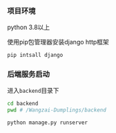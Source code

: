 ### 项目环境
python 3.8以上

使用pip包管理器安装django http框架
```bash
pip intsall django
```

### 后端服务启动

进入`backend`目录下
```bash
cd backend 
pwd # /Wangzai-Dumplings/backend
```

```bash
python manage.py runserver
```
